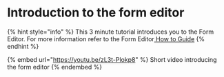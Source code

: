 # Introduction to the form editor

{% hint style="info" %}
This 3 minute tutorial introduces you to the Form Editor.  For more information refer to the Form Editor[ ](../how-to-guides/settings/)[How to Guide](../how-to-guides/survey-app/form-editor/)
{% endhint %}

{% embed url="https://youtu.be/zL3t-Plokp8" %}
Short video introducing the form editor
{% endembed %}
